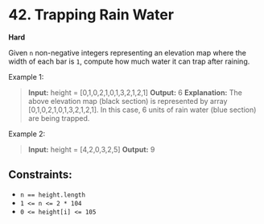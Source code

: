 # 42. Trapping Rain Water
**Hard**

Given `n` non-negative integers representing an elevation map where the width of each bar is `1`, compute how much water it can trap after raining.


Example 1:
> **Input:** height = [0,1,0,2,1,0,1,3,2,1,2,1]
**Output:** 6
**Explanation:** The above elevation map (black section) is represented by array [0,1,0,2,1,0,1,3,2,1,2,1]. In this case, 6 units of rain water (blue section) are being trapped.

Example 2:
> **Input:** height = [4,2,0,3,2,5]
**Output:** 9
 

## Constraints:

- `n == height.length`
- `1 <= n <= 2 * 104`
- `0 <= height[i] <= 105`
